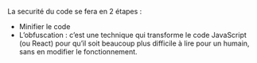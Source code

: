 La securité du code se fera en 2 étapes : 

- Minifier le code
- L’obfuscation  : c’est une technique qui transforme le  code JavaScript (ou React) pour qu’il soit beaucoup plus difficile à lire pour un humain, sans en modifier le fonctionnement.
